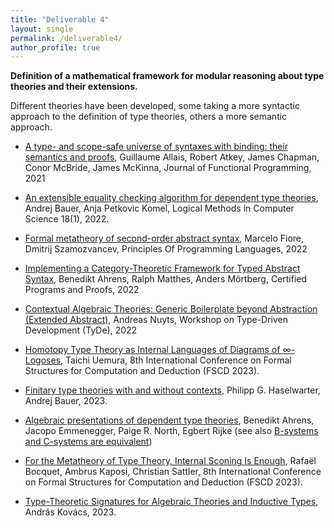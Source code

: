 ```yaml
---
title: "Deliverable 4"
layout: single
permalink: /deliverable4/
author_profile: true
---
```


**Definition of a mathematical framework for modular reasoning about type theories and their extensions.**

Different theories have been developed, some taking a more syntactic approach to the definition of type theories, others a more semantic approach.

* [A type- and scope-safe universe of syntaxes with binding: their semantics and proofs](https://doi.org/10.1017/S0956796820000076), Guillaume Allais, Robert Atkey, James Chapman, Conor McBride, James McKinna, Journal of Functional Programming, 2021

* [An extensible equality checking algorithm for dependent type theories](https://doi.org/10.46298/lmcs-18(1:17)2022), Andrej Bauer, Anja Petkovic Komel, Logical Methods in Computer Science 18(1), 2022.

* [Formal metatheory of second-order abstract syntax](https://dl.acm.org/doi/10.1145/3498715), Marcelo Fiore, Dmitrij Szamozvancev, Principles Of Programming Languages, 2022

* [Implementing a Category-Theoretic Framework for Typed Abstract Syntax](https://dl.acm.org/doi/abs/10.1145/3497775.3503678), Benedikt Ahrens, Ralph Matthes, Anders Mörtberg, Certified Programs and Proofs, 2022

* [Contextual Algebraic Theories: Generic Boilerplate beyond Abstraction (Extended Abstract)](https://anuyts.github.io/files/cmat-tyde22-abstract.pdf), Andreas Nuyts, Workshop on Type-Driven Development (TyDe), 2022

* [Homotopy Type Theory as Internal Languages of Diagrams of ∞-Logoses](https://doi.org/10.4230/LIPIcs.FSCD.2023.5), Taichi Uemura, 8th International Conference on Formal Structures for Computation and Deduction (FSCD 2023).

* [Finitary type theories with and without contexts](https://arxiv.org/abs/2112.00539), Philipp G. Haselwarter, Andrej Bauer, 2023.

* [Algebraic presentations of dependent type theories](https://arxiv.org/abs/2111.09948), Benedikt Ahrens, Jacopo Emmenegger, Paige R. North, Egbert Rijke (see also [B-systems and C-systems are equivalent](https://doi.org/10.1017/jsl.2023.41))

* [For the Metatheory of Type Theory, Internal Sconing Is Enough](https://doi.org/10.4230/LIPIcs.FSCD.2023.18), Rafaël Bocquet, Ambrus Kaposi, Christian Sattler, 8th International Conference on Formal Structures for Computation and Deduction (FSCD 2023).

* [Type-Theoretic Signatures for Algebraic Theories and Inductive Types](https://arxiv.org/abs/2302.08837), András Kovács, 2023.
